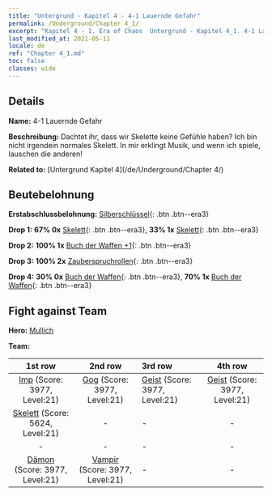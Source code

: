 ```yaml
---
title: "Untergrund - Kapitel 4 - 4-1 Lauernde Gefahr"
permalink: /Underground/Chapter 4_1/
excerpt: "Kapitel 4 - 1. Era of Chaos  Untergrund - Kapitel 4_1. 4-1 Lauernde Gefahr"
last_modified_at: 2021-05-11
locale: de
ref: "Chapter 4_1.md"
toc: false
classes: wide
---
```


## Details

 **Name:** 4-1 Lauernde Gefahr

 **Beschreibung:** Dachtet ihr, dass wir Skelette keine Gefühle haben? Ich bin nicht irgendein normales Skelett. In mir erklingt Musik, und wenn ich spiele, lauschen die anderen!

 **Related to:** [Untergrund Kapitel 4](/de/Underground/Chapter 4/)

## Beutebelohnung

 **Erstabschlussbelohnung:** [Silberschlüssel](/ItemsDE/con_693/){: .btn .btn--era3}

 **Drop 1:** **67% 0x** [Skelett](/ItemsDE/unt_208/){: .btn .btn--era3}, **33% 1x** [Skelett](/ItemsDE/unt_208/){: .btn .btn--era3}

 **Drop 2:** **100% 1x** [Buch der Waffen +1](/ItemsDE/mat_25/){: .btn .btn--era3}

 **Drop 3:** **100% 2x** [Zauberspruchrollen](/ItemsDE/con_694/){: .btn .btn--era3}

 **Drop 4:** **30% 0x** [Buch der Waffen](/ItemsDE/mat_18/){: .btn .btn--era3}, **70% 1x** [Buch der Waffen](/ItemsDE/mat_18/){: .btn .btn--era3}


## Fight against Team
 **Hero:** [Mullich](/de/heroes/Mullich/)

 **Team:**


  | 1st row | 2nd row | 3rd row | 4th row |
  |:----:|:----:|:----|:----:|
  | [Imp](/de/units/Imp/) (Score: 3977, Level:21)  | [Gog](/de/units/Gog/) (Score: 3977, Level:21)  | [Geist](/de/units/Wight/) (Score: 3977, Level:21)  | [Geist](/de/units/Wight/) (Score: 3977, Level:21)  |
  | [Skelett](/de/units/Skeleton/) (Score: 5624, Level:21)  | - | - | - |
  | - | - | - | - |
  | [Dämon](/de/units/Demon/) (Score: 3977, Level:21)  | [Vampir](/de/units/Vampire/) (Score: 3977, Level:21)  | - | - |


